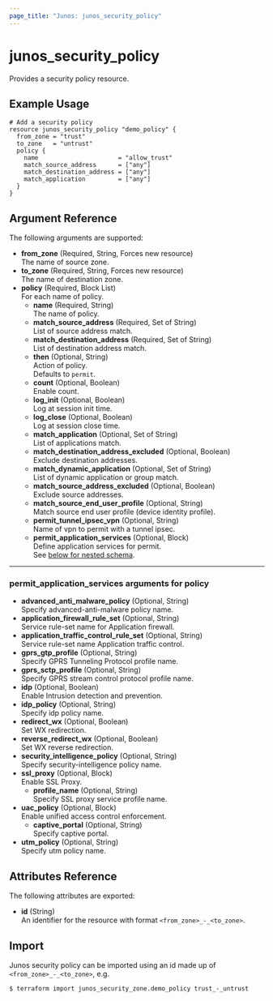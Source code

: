 ```yaml
---
page_title: "Junos: junos_security_policy"
---
```


# junos_security_policy

Provides a security policy resource.

## Example Usage

```hcl
# Add a security policy
resource junos_security_policy "demo_policy" {
  from_zone = "trust"
  to_zone   = "untrust"
  policy {
    name                      = "allow_trust"
    match_source_address      = ["any"]
    match_destination_address = ["any"]
    match_application         = ["any"]
  }
}
```

## Argument Reference

The following arguments are supported:

- **from_zone** (Required, String, Forces new resource)  
  The name of source zone.
- **to_zone** (Required, String, Forces new resource)  
  The name of destination zone.
- **policy** (Required, Block List)  
  For each name of policy.
  - **name** (Required, String)  
    The name of policy.
  - **match_source_address** (Required, Set of String)  
    List of source address match.
  - **match_destination_address** (Required, Set of String)  
    List of destination address match.
  - **then** (Optional, String)  
    Action of policy.  
    Defaults to `permit`.
  - **count** (Optional, Boolean)  
    Enable count.
  - **log_init** (Optional, Boolean)  
    Log at session init time.
  - **log_close** (Optional, Boolean)  
    Log at session close time.
  - **match_application** (Optional, Set of String)  
    List of applications match.
  - **match_destination_address_excluded** (Optional, Boolean)  
    Exclude destination addresses.
  - **match_dynamic_application** (Optional, Set of String)  
    List of dynamic application or group match.
  - **match_source_address_excluded** (Optional, Boolean)  
    Exclude source addresses.
  - **match_source_end_user_profile** (Optional, String)  
    Match source end user profile (device identity profile).
  - **permit_tunnel_ipsec_vpn** (Optional, String)  
    Name of vpn to permit with a tunnel ipsec.
  - **permit_application_services** (Optional, Block)  
    Define application services for permit.  
    See [below for nested schema](#permit_application_services-arguments-for-policy).

---

### permit_application_services arguments for policy

- **advanced_anti_malware_policy** (Optional, String)  
  Specify advanced-anti-malware policy name.
- **application_firewall_rule_set** (Optional, String)  
  Service rule-set name for Application firewall.
- **application_traffic_control_rule_set** (Optional, String)  
  Service rule-set name Application traffic control.
- **gprs_gtp_profile** (Optional, String)  
  Specify GPRS Tunneling Protocol profile name.
- **gprs_sctp_profile** (Optional, String)  
  Specify GPRS stream control protocol profile name.
- **idp** (Optional, Boolean)  
  Enable Intrusion detection and prevention.
- **idp_policy** (Optional, String)  
  Specify idp policy name.
- **redirect_wx** (Optional, Boolean)  
  Set WX redirection.
- **reverse_redirect_wx** (Optional, Boolean)  
  Set WX reverse redirection.
- **security_intelligence_policy** (Optional, String)  
  Specify security-intelligence policy name.
- **ssl_proxy** (Optional, Block)  
  Enable SSL Proxy.
  - **profile_name** (Optional, String)  
    Specify SSL proxy service profile name.
- **uac_policy** (Optional, Block)  
  Enable unified access control enforcement.
  - **captive_portal** (Optional, String)  
    Specify captive portal.
- **utm_policy** (Optional, String)  
  Specify utm policy name.

## Attributes Reference

The following attributes are exported:

- **id** (String)  
  An identifier for the resource with format `<from_zone>_-_<to_zone>`.

## Import

Junos security policy can be imported using an id made up of `<from_zone>_-_<to_zone>`, e.g.

```shell
$ terraform import junos_security_zone.demo_policy trust_-_untrust
```
